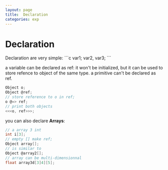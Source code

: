 ```yaml
---
layout: page
title:	Declaration
categories: exp
---
```

  <h1>Declaration</h1>
Declaration are very simple:
```c
<your type> var1;
<your type2> var2, var3;
```

a variable can be declared as ref: it won't be initialized,
but it can be used to store refence to object of the same type.
a primitive can't be declared as ref.
```c
Object o;
Object @ref;
// store reference to o in ref;
o @=> ref;
// print both objects
<<<o, ref>>>;
```

you can also declare **Arrays**:
```c
// a array 3 int
int i[3];
// empty [] make ref;
Object array[];
// is similar to
Object @array2[];
// array can be multi-dimensionnal
float array3d[3]4][5];
```
